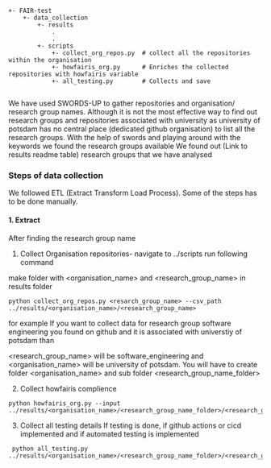 ```
+- FAIR-test
    +- data_collection
        +- results
            .
            .
        +- scripts
            +- collect_org_repos.py  # collect all the repositories within the organisation 
            +- howfairis_org.py      # Enriches the collected repositories with howfairis variable
            +- all_testing.py        # Collects and save 
                     
```

We have used SWORDS-UP to gather repositories and organisation/ research group names. Although it is not the most effective way to find out 
research groups and repositories associated with university as university of potsdam has no central place (dedicated github organisation) to list
all the research groups. 
With the help of swords and playing around with the keywords we found the research groups available 
We found out (Link to results readme table) research groups that we have analysed 


### Steps of data collection 
 We followed ETL (Extract Transform Load Process). Some of the steps has to be done manually. 


####  1. Extract 
After finding the research group name 

1. Collect Organisation repositories- navigate to  ../scripts 
run following command 


make folder with <organisation_name>
and <research_group_name> in results folder
```
python collect_org_repos.py <resarch_group_name> --csv_path ../results/<organisation_name>/<research_group_name>
```

for example If you want to collect data for research group software engineering you found on github and it is associated with universtiy of potsdam than

<research_group_name> will be software_engineering and <organisation_name> will be university of potsdam. You will have to create folder <organisation_name> and 
sub folder <research_group_name_folder>

2. Collect howfairis complience 

```
python howfairis_org.py --input ../results/<organisation_name>/<research_group_name_folder>/<research_group_name>.csv  
```

3. Collect all testing details 
If testing is done, if github actions or cicd implemented and if automated testing is implemented
```
 python all_testing.py ../results/<organisation_name>/<research_group_name_folder>/<research_group_name>.csv  
```




